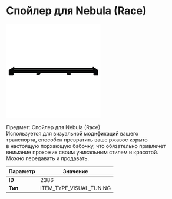 # Спойлер для Nebula (Race)

![Item Image](../img/2386.webp?raw=true)

Предмет: Спойлер для Nebula (Race)<br>Используется для визуальной модификаций вашего<br>транспорта, способен превратить ваше ржавое корыто<br>в настоящую порхающую бабочку, что обязательно привлечет<br>внимание прохожих своим уникальным стилем и красотой.<br>Можно передавать и продавать.


| Параметр | Значение |
|----------|----------|
| **ID** | 2386 |
| **Тип** | ITEM_TYPE_VISUAL_TUNING |


